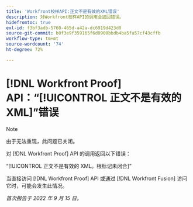 ```yaml
---
title: 'Workfront校样API:正文不是有效的XML错误'
description: 对Workfront校样API的调用会返回错误。
hidefromtoc: true
exl-id: f3bf3adb-5760-465d-a42a-dc6919d423d0
source-git-commit: b0f3e9f359165f6d0900bbdb4ba5fa57cf43cffb
workflow-type: tm+mt
source-wordcount: '74'
ht-degree: 72%

---
```


# [!DNL Workfront Proof] API：“[!UICONTROL 正文不是有效的 XML]”错误

<!--On WFP and WFF TOCs-->

>[!NOTE]
>
>由于无法重现，此问题已关闭。

对 [!DNL Workfront Proof] API 的调用返回以下错误：

“[!UICONTROL 正文不是有效的 XML。根标记未闭合]”

当直接访问 [!DNL Workfront Proof] API 或通过 [!DNL Workfront Fusion] 访问它时，可能会发生此情况。

_首次报告于 2022 年 9 月 15 日。_
